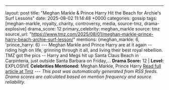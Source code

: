 ---
layout: post
title: "Meghan Markle & Prince Harry Hit the Beach for Archie's Surf Lessons"
date: 2025-08-02 11:14:48 +0000
categories: gossip
tags: [meghan-markle, royalty, charity, controversy, media, source-tmz, drama-explosive]
drama_score: 12
primary_celebrity: meghan_markle
source: tmz
source_url: "https://www.tmz.com/2025/08/01/meghan-markle-prince-harry-beach-archie-surf-lesson/"
mentions: {meghan_markle: 6, 'prince_harry: 6} --- Meghan Markle and Prince Harry are at it again -- riding high on life, grinning through it all, and living their best royal rebellion. TMZ got the pics -- Harry and Megs hit up Santa Claus Beach in Carpinteria, just outside Santa Barbara on Friday,… **Drama Score:** 12 | **Level:** EXPLOSIVE **Celebrities Mentioned:** Meghan Markle, Prince Harry [Read full article at Tmz](https://www.tmz.com/2025/08/01/meghan-markle-prince-harry-beach-archie-surf-lesson/) --- *This post was automatically generated from RSS feeds. Drama scores are calculated based on mention frequency and source reliability.*